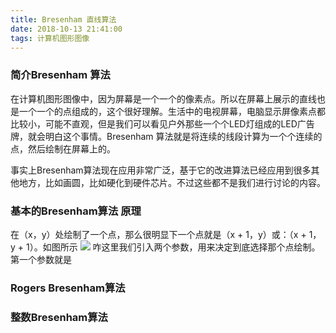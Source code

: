 ```yaml
---
title: Bresenham 直线算法
date: 2018-10-13 21:41:00
tags: 计算机图形图像
---
```

### 简介Bresenham 算法

在计算机图形图像中，因为屏幕是一个一个的像素点。所以在屏幕上展示的直线也是一个一个的点组成的，这个很好理解。生活中的电视屏幕，电脑显示屏像素点都比较小，可能不直观，但是我们可以看见户外那些一个个LED灯组成的LED广告牌，就会明白这个事情。Bresenham 算法就是将连续的线段计算为一个个连续的点，然后绘制在屏幕上的。

事实上Bresenham算法现在应用非常广泛，基于它的改进算法已经应用到很多其他地方，比如画圆，比如硬化到硬件芯片。不过这些都不是我们进行讨论的内容。


### 基本的Bresenham算法 原理
在（x，y）处绘制了一个点，那么很明显下一个点就是（x + 1，y）或：（x + 1，y + 1）。如图所示
<img src = "./bres1.gif"> 
咋这里我们引入两个参数，用来决定到底选择那个点绘制。
第一个参数就是

### Rogers Bresenham算法

### 整数Bresenham算法